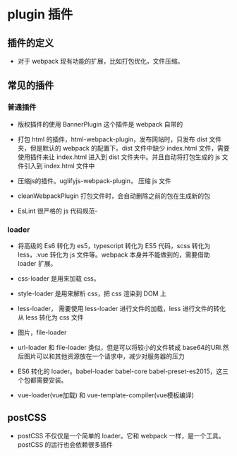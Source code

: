<!--
 * @Author: xujie 1607526161@qq.com
 * @Date: 2022-04-22 13:10:59
 * @LastEditors: xujie 1607526161@qq.com
 * @FilePath: \HTML-CSS-Javascript-\Node.js学习\webpack学习\笔记\PluginAndLoader.md
 * @Description: 
-->
# plugin 插件

## 插件的定义

* 对于 webpack 现有功能的扩展，比如打包优化，文件压缩。

## 常见的插件

### 普通插件

* 版权插件的使用 BannerPlugin 这个插件是 webpack 自带的

* 打包 html  的插件，html-webpack-plugin，发布网站时，只发布 dist 文件夹，但是默认的 webpack 的配置下。dist 文件中缺少 index.html 文件，需要使用插件来让 index.html 进入到 dist 文件夹中。并且自动将打包生成的 js 文件引入到 index.html 文件中

* 压缩js的插件。uglifyjs-webpack-plugin， 压缩 js 文件

* cleanWebpackPlugin 打包文件时，会自动删除之前的包在生成新的包

* EsLint 很严格的 js 代码规范-

### loader

* 将高级的 Es6 转化为 es5，typescript 转化为 ES5 代码，scss 转化为 less，.vue 转化为 js 文件等。webpack 本身并不能做到的，需要借助 loader 扩展。

* css-loader 是用来加载 css。
* style-loader 是用来解析 css，把 css 渲染到 DOM 上

* less-loader， 需要使用 less-loader 进行文件的加载，less 进行文件的转化从 less 转化为 css 文件

* 图片，file-loader
* url-loader 和 file-loader 类似，但是可以将较小的文件转成 base64的URI.然后图片可以和其他资源放在一个请求中，减少对服务器的压力

* ES6 转化的 loader。babel-loader babel-core babel-preset-es2015，这三个包都需要安装。

* vue-loader(vue加载) 和 vue-template-compiler(vue模板编译)

## postCSS

* postCSS 不仅仅是一个简单的 loader。它和 webpack 一样，是一个工具。postCSS 的运行也会依赖很多插件
